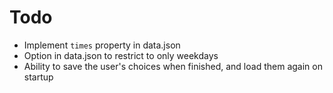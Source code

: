 # Todo
- Implement `times` property in data.json
- Option in data.json to restrict to only weekdays
- Ability to save the user's choices when finished, and load them again on startup